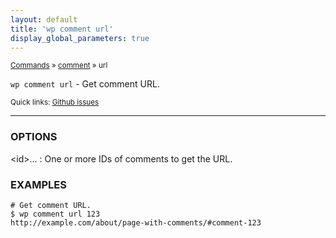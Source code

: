 ```yaml
---
layout: default
title: 'wp comment url'
display_global_parameters: true
---
```


<small>[Commands](/commands/) &raquo; [comment](/commands/comment/) &raquo; url</small>

`wp comment url` - Get comment URL.

<small>Quick links: <a href="https://github.com/wp-cli/wp-cli/issues?q=is%3Aopen+label%3Acommand%3Acomment-url+sort%3Aupdated-desc">Github issues</a></small>

<hr />

### OPTIONS

&lt;id&gt;...
: One or more IDs of comments to get the URL.

### EXAMPLES

    # Get comment URL.
    $ wp comment url 123
    http://example.com/about/page-with-comments/#comment-123



